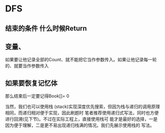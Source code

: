 
# DFS
## 结束的条件 什么时候Return
## 变量、
如果要让他记录全部的Count、就不能把它当作参数传入。如果让他记录每一轮的、就要当作参数传入

## 如果要恢复记忆体 
那么结束后一定要记得Book[]= 0

当然，我们也可以使用栈
(stack)实现深度优先搜索，但因为栈与递归的调用原理相同，而递归相对便于实现，因此刷题时 笔者推荐使用递归式写法，同时也方便进行回溯(见下节)。不过在实际工程上，直接使用栈可 能才是最好的选择，一是因为便于理解，二是更不易出现递归栈满的情况。我们先展示使用栈的 写法。